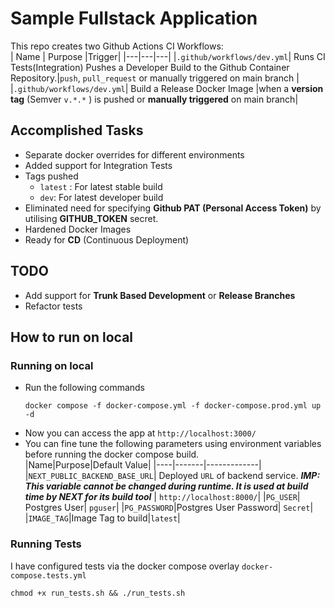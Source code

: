 # Sample Fullstack Application

This repo creates two Github Actions CI Workflows:  
| Name | Purpose |Trigger|
|---|---|---|
|`.github/workflows/dev.yml`| Runs CI Tests(Integration) Pushes a Developer Build to the Github Container Repository.|`push`, `pull_request` or manually triggered on main branch |
|`.github/workflows/dev.yml`| Build a Release Docker Image |when a **version tag** (Semver `v.*.*` ) is pushed or **manually triggered** on main branch|

## Accomplished Tasks
- Separate docker overrides for different environments
- Added support for Integration Tests
- Tags pushed 
  - `latest` : For latest stable build
  - `dev`: For latest developer build
- Eliminated need for specifying **Github PAT (Personal Access Token)** by utilising **GITHUB_TOKEN** secret.
- Hardened Docker Images
- Ready for **CD** (Continuous Deployment)

## TODO
- Add support for **Trunk Based Development** or **Release Branches**
- Refactor tests

## How to run on local
### Running on local
- Run the following commands
    ```
    docker compose -f docker-compose.yml -f docker-compose.prod.yml up -d
    ```  
- Now you can access the app at `http://localhost:3000/`  
- You can fine tune the following parameters using environment variables before running the docker compose build.  
    |Name|Purpose|Default Value|
    |----|-------|-------------|
    |`NEXT_PUBLIC_BACKEND_BASE_URL`| Deployed `URL` of backend service. **_IMP: This variable cannot be changed during runtime. It is used at build time by NEXT for its build tool_** | `http://localhost:8000/`|
    |`PG_USER`| Postgres User| `pguser`|
    |`PG_PASSWORD`|Postgres User Password| `Secret`|
    |`IMAGE_TAG`|Image Tag to build|`latest`|

### Running Tests
I have configured tests via the docker compose overlay `docker-compose.tests.yml`<br/>
```
chmod +x run_tests.sh && ./run_tests.sh
```